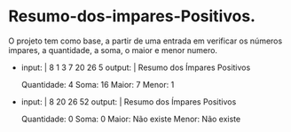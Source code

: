 # Resumo-dos-impares-Positivos.
O projeto tem como base, a partir de uma entrada em verificar os números impares, a quantidade, a soma, o maior e menor numero.

- input: |
    8 1 3 7 20 26 5
  output: |
    Resumo dos Ímpares Positivos

    Quantidade: 4
    Soma: 16
    Maior: 7
    Menor: 1

- input: |
    8 20 26 52
  output: |
    Resumo dos Ímpares Positivos

    Quantidade: 0
    Soma: 0
    Maior: Não existe
    Menor: Não existe
